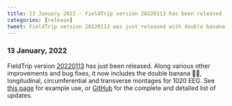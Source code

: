 ```yaml
---
title: 13 January 2022 - FieldTrip version 20220113 has been released
categories: [release]
tweet: FieldTrip version 20220113 was just released with double banana 🍌🍌, longitudinal, circumferential and transverse montages for 1020 EEG. See http://www.fieldtriptoolbox.org/#13-january-2022 and https://www.fieldtriptoolbox.org/example/rereference for details.
---
```


### 13 January, 2022

FieldTrip version [20220113](http://github.com/fieldtrip/fieldtrip/releases/tag/20220113) has just been released. Along various other improvements and bug fixes, it now includes the double banana 🍌🍌, longitudinal, circumferential and transverse montages for 1020 EEG. See [this page](https://www.fieldtriptoolbox.org/example/rereference/) for example use, or [GitHub](https://github.com/fieldtrip/fieldtrip/compare/20211118...20220113) for the complete and detailed list of updates.

